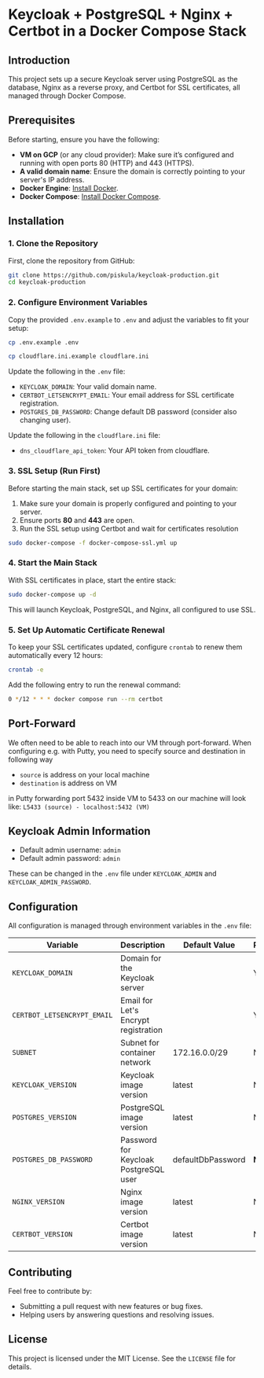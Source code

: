 # Keycloak + PostgreSQL + Nginx + Certbot in a Docker Compose Stack

## Introduction

This project sets up a secure Keycloak server using PostgreSQL as the database, Nginx as a reverse proxy, and Certbot for SSL certificates, all managed through Docker Compose.

## Prerequisites

Before starting, ensure you have the following:

- **VM on GCP** (or any cloud provider): Make sure it’s configured and running with open ports 80 (HTTP) and 443 (HTTPS).
- **A valid domain name**: Ensure the domain is correctly pointing to your server's IP address.
- **Docker Engine**: [Install Docker](https://docs.docker.com/get-docker/).
- **Docker Compose**: [Install Docker Compose](https://docs.docker.com/compose/install/).

## Installation

### 1. Clone the Repository

First, clone the repository from GitHub:

```bash
git clone https://github.com/piskula/keycloak-production.git
cd keycloak-production
```

### 2. Configure Environment Variables

Copy the provided `.env.example` to `.env` and adjust the variables to fit your setup:

```bash
cp .env.example .env
```
```bash
cp cloudflare.ini.example cloudflare.ini
```

Update the following in the `.env` file:
- `KEYCLOAK_DOMAIN`: Your valid domain name.
- `CERTBOT_LETSENCRYPT_EMAIL`: Your email address for SSL certificate registration.
- `POSTGRES_DB_PASSWORD`: Change default DB password (consider also changing user).

Update the following in the `cloudflare.ini` file:
- `dns_cloudflare_api_token`: Your API token from cloudflare.

### 3. SSL Setup (Run First)

Before starting the main stack, set up SSL certificates for your domain:

1. Make sure your domain is properly configured and pointing to your server.
2. Ensure ports **80** and **443** are open.
3. Run the SSL setup using Certbot and wait for certificates resolution

```bash
sudo docker-compose -f docker-compose-ssl.yml up
```

### 4. Start the Main Stack

With SSL certificates in place, start the entire stack:

```bash
sudo docker-compose up -d
```

This will launch Keycloak, PostgreSQL, and Nginx, all configured to use SSL.

### 5. Set Up Automatic Certificate Renewal

To keep your SSL certificates updated, configure `crontab` to renew them automatically every 12 hours:

```bash
crontab -e
```

Add the following entry to run the renewal command:

```bash
0 */12 * * * docker compose run --rm certbot
```

## Port-Forward
We often need to be able to reach into our VM through port-forward. When configuring e.g. with Putty, you need to
specify source and destination in following way
- `source` is address on your local machine
- `destination` is address on VM

in Putty forwarding port 5432 inside VM to 5433 on our machine will look like:
`L5433 (source) - localhost:5432 (VM)`

## Keycloak Admin Information

- Default admin username: `admin`
- Default admin password: `admin`

These can be changed in the `.env` file under `KEYCLOAK_ADMIN` and `KEYCLOAK_ADMIN_PASSWORD`.

## Configuration

All configuration is managed through environment variables in the `.env` file:

| **Variable**                | **Description**                        | **Default Value** | **Required** |
|-----------------------------|----------------------------------------|-------------------|--------------|
| `KEYCLOAK_DOMAIN`           | Domain for the Keycloak server         |                   | Yes          |
| `CERTBOT_LETSENCRYPT_EMAIL` | Email for Let's Encrypt registration   |                   | Yes          |
| `SUBNET`                    | Subnet for container network           | 172.16.0.0/29     | No           |
| `KEYCLOAK_VERSION`          | Keycloak image version                 | latest            | No           |
| `POSTGRES_VERSION`          | PostgreSQL image version               | latest            | No           |
| `POSTGRES_DB_PASSWORD`      | Password for Keycloak PostgreSQL user  | defaultDbPassword | **No !!!**   |
| `NGINX_VERSION`             | Nginx image version                    | latest            | No           |
| `CERTBOT_VERSION`           | Certbot image version                  | latest            | No           |

## Contributing

Feel free to contribute by:

- Submitting a pull request with new features or bug fixes.
- Helping users by answering questions and resolving issues.

## License

This project is licensed under the MIT License. See the `LICENSE` file for details.

